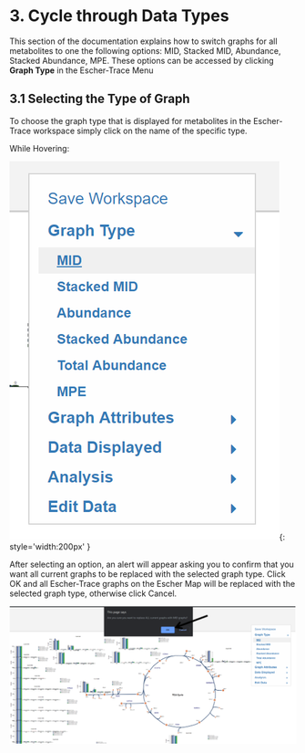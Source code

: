 # 3. Cycle through Data Types
This section of the documentation explains how to switch graphs for all metabolites to one the following options: MID, Stacked MID, Abundance, Stacked Abundance, MPE. These options can be accessed by clicking **Graph Type** in the Escher-Trace Menu


## 3.1 Selecting the Type of Graph
To choose the graph type that is displayed for metabolites in the Escher-Trace workspace simply click on the name of the specific type.

While Hovering:
 
![Screenshot](img/SelectGraphType.png){: style='width:200px' }

After selecting an option, an alert will appear asking you to confirm that you want all current graphs to be replaced with the selected graph type. Click OK and all Escher-Trace graphs on the Escher Map will be replaced with the selected graph type, otherwise click Cancel.
 
![Screenshot](img/SelectGraphTypeCheck.png)

